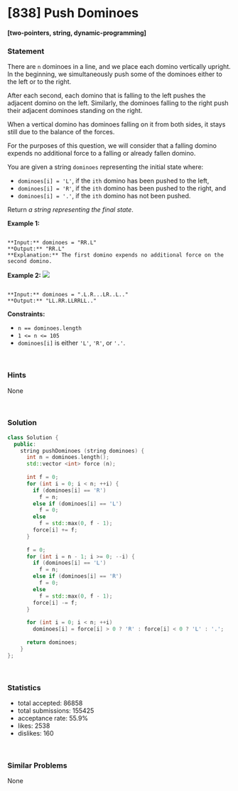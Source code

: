 # [838] Push Dominoes

**[two-pointers, string, dynamic-programming]**

### Statement

There are `n` dominoes in a line, and we place each domino vertically upright. In the beginning, we simultaneously push some of the dominoes either to the left or to the right.

After each second, each domino that is falling to the left pushes the adjacent domino on the left. Similarly, the dominoes falling to the right push their adjacent dominoes standing on the right.

When a vertical domino has dominoes falling on it from both sides, it stays still due to the balance of the forces.

For the purposes of this question, we will consider that a falling domino expends no additional force to a falling or already fallen domino.

You are given a string `dominoes` representing the initial state where:

* `dominoes[i] = 'L'`, if the `ith` domino has been pushed to the left,
* `dominoes[i] = 'R'`, if the `ith` domino has been pushed to the right, and
* `dominoes[i] = '.'`, if the `ith` domino has not been pushed.



Return *a string representing the final state*.


**Example 1:**

```

**Input:** dominoes = "RR.L"
**Output:** "RR.L"
**Explanation:** The first domino expends no additional force on the second domino.

```

**Example 2:**
![](https://s3-lc-upload.s3.amazonaws.com/uploads/2018/05/18/domino.png)

```

**Input:** dominoes = ".L.R...LR..L.."
**Output:** "LL.RR.LLRRLL.."

```

**Constraints:**
* `n == dominoes.length`
* `1 <= n <= 105`
* `dominoes[i]` is either `'L'`, `'R'`, or `'.'`.


<br>

### Hints

None

<br>

### Solution

```cpp
class Solution {
  public:
    string pushDominoes (string dominoes) {
      int n = dominoes.length();
      std::vector <int> force (n);
      
      int f = 0;
      for (int i = 0; i < n; ++i) {
        if (dominoes[i] == 'R')
          f = n;
        else if (dominoes[i] == 'L')
          f = 0;
        else
          f = std::max(0, f - 1);
        force[i] += f;
      }
      
      f = 0;
      for (int i = n - 1; i >= 0; --i) {
        if (dominoes[i] == 'L')
          f = n;
        else if (dominoes[i] == 'R')
          f = 0;
        else
          f = std::max(0, f - 1);
        force[i] -= f;
      }
      
      for (int i = 0; i < n; ++i)
        dominoes[i] = force[i] > 0 ? 'R' : force[i] < 0 ? 'L' : '.';
      
      return dominoes;
    }
};
```

<br>

### Statistics

- total accepted: 86858
- total submissions: 155425
- acceptance rate: 55.9%
- likes: 2538
- dislikes: 160

<br>

### Similar Problems

None
